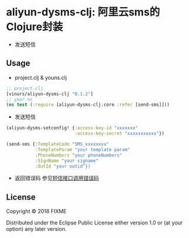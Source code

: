 # aliyun-dysms-clj: 阿里云sms的Clojure封装
* 发送短信

## Usage
* project.clj & youns.clj
```clojure
;; project.clj
[vinurs/aliyun-dysms-clj "0.1.2"]
;; your ns
(ns test (:require [aliyun-dysms-clj.core :refer [send-sms]]))
```

* 发送短信
```clojure
(aliyun-dysms-setconfig! {:access-key-id "xxxxxxx"
                          :access-key-secret "xxxxxxxxxxx"})

(send-sms {:TemplateCode "SMS_xxxxxxxx"
           :TemplateParam "your template param"
           :PhoneNumbers "your phoneNumbers"
           :SignName "your signame"
           :OutId "your outid”})
```

* 返回错误码
参见[短信接口调用错误码](https://help.aliyun.com/knowledge_detail/57717.html?spm=a2c4g.11186623.2.9.VmRF7a)

## License

Copyright © 2018 FIXME

Distributed under the Eclipse Public License either version 1.0 or (at
your option) any later version.
